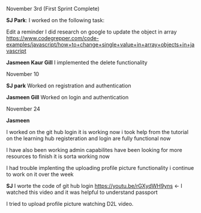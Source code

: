 November 3rd (First Sprint Complete)

**SJ Park**: I worked on the following task:

Edit a reminder
I did research on google to update the object in array
https://www.codegrepper.com/code-examples/javascript/how+to+change+single+value+in+array+objects+in+javascript

**Jasmeen Kaur Gill** I implemented the delete functionality


November 10 

**SJ park**
Worked on registration and authentication

**Jasmeen Gill**
Worked on login and authentication


November 24

**Jasmeen**

I worked on the git hub login it is working now 
i took help from the tutorial on the learning hub 
registeration and login are fully functional now
 
I have also been working admin capabilites have been looking for more resources to finish
it is sorta working now

I had trouble implenting the uploading profile picture functionality i continue to work on it over the week

**SJ**
I worte the code of git hub login
https://youtu.be/rGXydWH9yns <- I watched this video and it was helpful to understand passport

I tried to upload profile picture watching D2L video.
